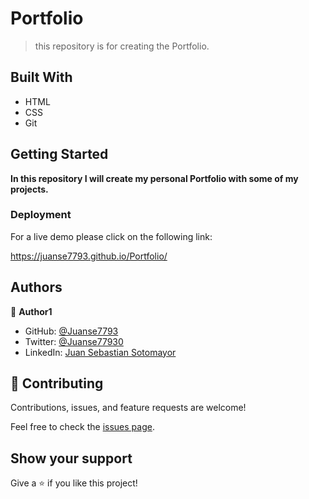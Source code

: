 # Portfolio

> this repository is for creating the Portfolio.


## Built With

- HTML
- CSS
- Git

## Getting Started

**In this repository I will create my personal Portfolio with some of my projects.**


### Deployment

For a live demo please click on the following link:

https://juanse7793.github.io/Portfolio/

## Authors

👤 **Author1**

- GitHub: [@Juanse7793](https://github.com/Juanse7793)
- Twitter: [@Juanse77930](https://twitter.com/Juanse77930)
- LinkedIn: [Juan Sebastian Sotomayor](https://linkedin.com/in/juan-sebastian-sotomayor-2bb395198)


## 🤝 Contributing

Contributions, issues, and feature requests are welcome!

Feel free to check the [issues page](../../issues/).

## Show your support

Give a ⭐️ if you like this project!
